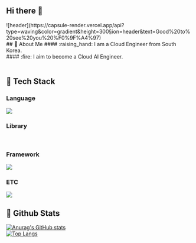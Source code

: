 ## Hi there 👋
<div>
  <!--Header-->
  ![header](https://capsule-render.vercel.app/api?type=waving&color=gradient&height=300&section=header&text=Good%20to%20see%20you%20%F0%9F%A4%97)
</div>

<div>
  <!--Body-->
  ## 👀 About Me
  #### :raising_hand: I am a Cloud Engineer from South Korea.<br/>
  #### :fire: I aim to become a Cloud AI Engineer.<br/>
  <br/>
  
  ## 🧱 Tech Stack
  ### Language
  <!--Python-->
  <img src="https://img.shields.io/badge/Python-3776AB?style=flat-square&logo=Python&logoColor=white"/>
  <br/>
  
  ### Library
  <br/>

  ### Framework
  <!--Streamlit-->
  <img src="https://img.shields.io/badge/streamlit-FF4B4B?style=flat-square&logo=streamlit&logoColor=white"/>
  <br/>
  
  ### ETC
  <!--Amazon AWS-->
  <img src="https://img.shields.io/badge/Amazon AWS-232F3E?style=flat-square&logo=Amazon AWS&logoColor=white"/>
  <br/>
  
  ## 🤔 Github Stats
  [![Anurag's GitHub stats](https://github-readme-stats.vercel.app/api?username=kimjh2630)](https://github.com/anuraghazra/github-readme-stats)
  <br/>
  [![Top Langs](https://github-readme-stats.vercel.app/api/top-langs/?username=kimjh2630)](https://github.com/anuraghazra/github-readme-stats)
  
</div>
<!--
**kimjh2630/kimjh2630** is a ✨ _special_ ✨ repository because its `README.md` (this file) appears on your GitHub profile.

Here are some ideas to get you started:

- 🔭 I’m currently working on ...
- 🌱 I’m currently learning ...
- 👯 I’m looking to collaborate on ...
- 🤔 I’m looking for help with ...
- 💬 Ask me about ...
- 📫 How to reach me: ...
- 😄 Pronouns: ...
- ⚡ Fun fact: ...
-->

